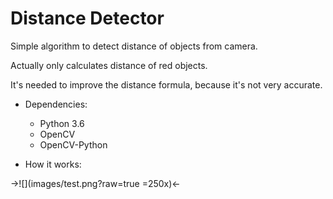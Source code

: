 # Distance Detector

Simple algorithm to detect distance of objects from camera.

Actually only calculates distance of red objects.

It's needed to improve the distance formula, because it's not very accurate.

- Dependencies:
    - Python 3.6
    - OpenCV
    - OpenCV-Python

- How it works:

->![](images/test.png?raw=true =250x)<-
